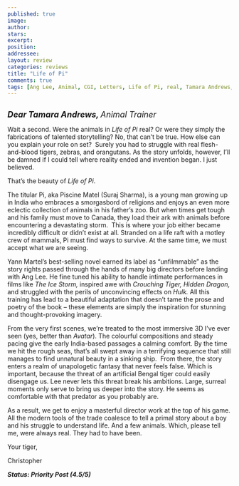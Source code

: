 ```yaml
---
published: true
image:
author: 
stars: 
excerpt: 
position: 
addressee: 
layout: review
categories: reviews
title: "Life of Pi"
comments: true
tags: [Ang Lee, Animal, CGI, Letters, Life of Pi, real, Tamara Andrews, Tiger, Traininer, Yann Martel]
---
```

<div><p><span class="full-image-block ssNonEditable"><span><a href="/letters/2012/11/26/life-of-pi.html"><img src="http://static.squarespace.com/static/5005f6bcc4aa41161b33e89e/5329cf1fe4b07c068ebf74de/5329cf1fe4b07c068ebf773d/1353965987086/Life%20of%20Pi.jpg" alt="" /></a></span></span></p>
<p><span style="font-size:130%;"><strong><em>Dear Tamara Andrews, </em></strong><em>Animal</em><em> Trainer</em></span></p>
<p>Wait a second. Were the animals in <em>Life of Pi</em> real? Or were they simply the fabrications of talented storytelling? No, that can&rsquo;t be true. How else can you explain your role on set?&nbsp; Surely you had to struggle with real flesh-and-blood tigers, zebras, and orangutans. As the story unfolds, however, I&rsquo;ll be damned if I could tell where reality ended and invention began. I just believed.</p>
<p>That&rsquo;s the beauty of <em>Life of Pi</em>.</p>
<p>The titular Pi, aka Piscine Matel (Suraj Sharma), is a young man growing up in India who embraces a smorgasbord of religions and enjoys an even more eclectic collection of animals in his father&rsquo;s zoo. But when times get tough and his family must move to Canada, they load their ark with animals before encountering a devastating storm.&nbsp; This is where your job either became incredibly difficult or didn&rsquo;t exist at all. Stranded on a life raft with a motley crew of mammals, Pi must find ways to survive. At the same time, we must accept what we are seeing.</p>
<p>Yann Martel&rsquo;s best-selling novel earned its label as &ldquo;unfilmmable&rdquo; as the story rights passed through the hands of many big directors before landing with Ang Lee. He fine tuned his ability to handle intimate performances in films like <em>The Ice Storm,</em> inspired awe with <em>Crouching Tiger, Hidden Dragon,</em> and struggled with the perils of unconvincing effects on <em>Hulk. </em>All this training has lead to a beautiful adaptation that doesn&rsquo;t tame the prose and poetry of the book &ndash; these elements are simply the inspiration for stunning and thought-provoking imagery.</p>
<p>From the very first scenes, we&rsquo;re treated to the most immersive 3D I&rsquo;ve ever seen (yes, better than <em>Avatar</em>). The colourful compositions and steady pacing give the early India-based passages a calming comfort. By the time we hit the rough seas, that&rsquo;s all swept away in a terrifying sequence that still manages to find unnatural beauty in a sinking ship.&nbsp; From there, the story enters a realm of unapologetic fantasy that never feels false. Which is important, because the threat of an artificial Bengal tiger could easily disengage us. Lee never lets this threat break his ambitions. Large, surreal moments only serve to bring us deeper into the story. He seems as comfortable with that predator as you probably are.</p>
<p>As a result, we get to enjoy a masterful director work at the top of his game. All the modern tools of the trade coalesce to tell a primal story about a boy and his struggle to understand life. And a few animals. Which, please tell me, were always real. They had to have been.</p>
<p>Your tiger,</p>
<p>Christopher</p>
<p><strong><em>Status: Priority Post (4.5/5)</em></strong></p></div>
